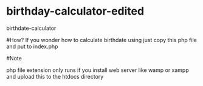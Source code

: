 # birthday-calculator-edited
birthdate-calculator

#How?
If you wonder how to calculate birthdate using just copy this php file and put to index.php 

#Note

php file extension only runs if you install web server like wamp or xampp and upload this to the htdocs directory

